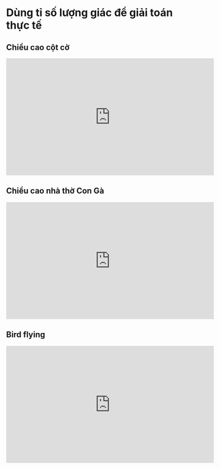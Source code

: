 # Dùng tỉ số lượng giác để giải toán thực tế
## Chiều cao cột cờ
<iframe width="560" height="315" src="https://www.youtube.com/embed/Ju-jCZbAXoo?si=NN0JOmJjeAbq6n7u" title="YouTube video player" frameborder="0" allow="accelerometer; autoplay; clipboard-write; encrypted-media; gyroscope; picture-in-picture; web-share" referrerpolicy="strict-origin-when-cross-origin" allowfullscreen></iframe>

## Chiều cao nhà thờ Con Gà
<iframe width="560" height="315" src="https://www.youtube.com/embed/LRq2Lu35lyU?si=ReTgWMo1G97Oui3V" title="YouTube video player" frameborder="0" allow="accelerometer; autoplay; clipboard-write; encrypted-media; gyroscope; picture-in-picture; web-share" referrerpolicy="strict-origin-when-cross-origin" allowfullscreen></iframe>

## Bird flying
<iframe width="560" height="315" src="https://www.youtube.com/embed/SI7GoDPi7TE?si=unybxXykJqWb2PWz" title="YouTube video player" frameborder="0" allow="accelerometer; autoplay; clipboard-write; encrypted-media; gyroscope; picture-in-picture; web-share" referrerpolicy="strict-origin-when-cross-origin" allowfullscreen></iframe>
